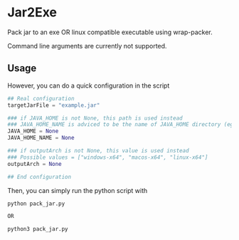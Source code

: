 # Jar2Exe
Pack jar to an exe OR linux compatible executable using wrap-packer.

Command line arguments are currently not supported.

## Usage
However, you can do a quick configuration in the script
```py
## Real configuration
targetJarFile = "example.jar"

### if JAVA_HOME is not None, this path is used instead
### JAVA_HOME_NAME is adviced to be the name of JAVA_HOME directory (eg. "jdk-17/")
JAVA_HOME = None
JAVA_HOME_NAME = None

### if outputArch is not None, this value is used instead
### Possible values = ["windows-x64", "macos-x64", "linux-x64"]
outputArch = None

## End configuration
```

Then, you can simply run the python script with
```sh
python pack_jar.py

OR

python3 pack_jar.py
```